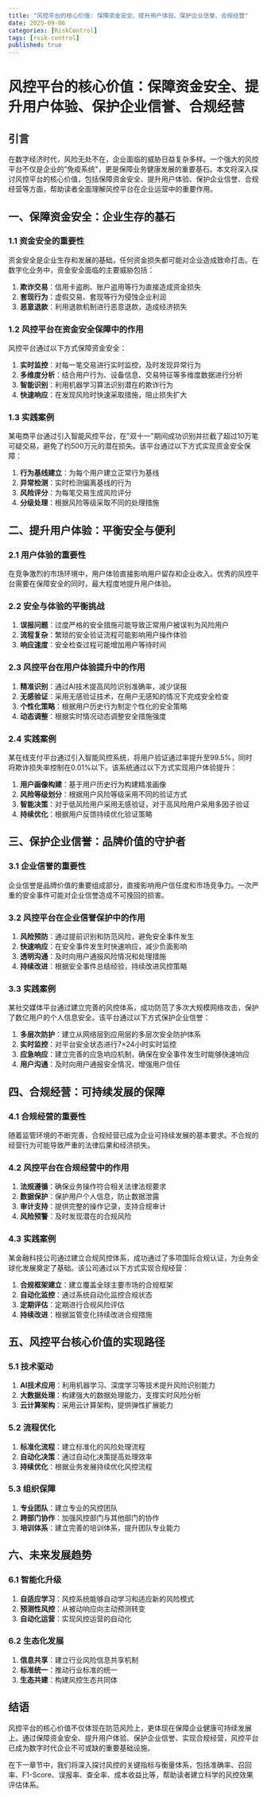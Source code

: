 ```yaml
---
title: "风控平台的核心价值: 保障资金安全、提升用户体验、保护企业信誉、合规经营"
date: 2025-09-06
categories: [RiskControl]
tags: [rsik-control]
published: true
---
```

# 风控平台的核心价值：保障资金安全、提升用户体验、保护企业信誉、合规经营

## 引言

在数字经济时代，风险无处不在，企业面临的威胁日益复杂多样。一个强大的风控平台不仅是企业的"免疫系统"，更是保障业务健康发展的重要基石。本文将深入探讨风控平台的核心价值，包括保障资金安全、提升用户体验、保护企业信誉、合规经营等方面，帮助读者全面理解风控平台在企业运营中的重要作用。

## 一、保障资金安全：企业生存的基石

### 1.1 资金安全的重要性

资金安全是企业生存和发展的基础，任何资金损失都可能对企业造成致命打击。在数字化业务中，资金安全面临的主要威胁包括：

1. **欺诈交易**：信用卡盗刷、账户盗用等行为直接造成资金损失
2. **套现行为**：虚假交易、套现等行为侵蚀企业利润
3. **恶意退款**：利用退款机制进行恶意退款，造成经济损失

### 1.2 风控平台在资金安全保障中的作用

风控平台通过以下方式保障资金安全：

1. **实时监控**：对每一笔交易进行实时监控，及时发现异常行为
2. **多维度分析**：结合用户行为、设备信息、交易特征等多维度数据进行分析
3. **智能识别**：利用机器学习算法识别潜在的欺诈行为
4. **快速响应**：在发现风险时快速采取措施，阻止损失扩大

### 1.3 实践案例

某电商平台通过引入智能风控平台，在"双十一"期间成功识别并拦截了超过10万笔可疑交易，避免了约500万元的潜在损失。该平台通过以下方式实现资金安全保障：

1. **行为基线建立**：为每个用户建立正常行为基线
2. **异常检测**：实时检测偏离基线的行为
3. **风险评分**：为每笔交易生成风险评分
4. **分级处理**：根据风险等级采取不同的处理措施

## 二、提升用户体验：平衡安全与便利

### 2.1 用户体验的重要性

在竞争激烈的市场环境中，用户体验直接影响用户留存和企业收入。优秀的风控平台需要在保障安全的同时，最大程度地提升用户体验。

### 2.2 安全与体验的平衡挑战

1. **误报问题**：过度严格的安全措施可能导致正常用户被误判为风险用户
2. **流程复杂**：繁琐的安全验证流程可能影响用户操作体验
3. **响应速度**：安全检查过程可能增加用户等待时间

### 2.3 风控平台在用户体验提升中的作用

1. **精准识别**：通过AI技术提高风险识别准确率，减少误报
2. **无感验证**：采用无感验证技术，在用户无感知的情况下完成安全检查
3. **个性化策略**：根据用户历史行为制定个性化的安全策略
4. **动态调整**：根据实时情况动态调整安全措施强度

### 2.4 实践案例

某在线支付平台通过引入智能风控系统，将用户验证通过率提升至99.5%，同时将欺诈损失率控制在0.01%以下。该系统通过以下方式实现用户体验提升：

1. **用户画像构建**：基于用户历史行为构建精准画像
2. **风险等级划分**：根据用户风险等级采用不同的验证方式
3. **智能决策**：对于低风险用户采用无感验证，对于高风险用户采用多因子验证
4. **持续优化**：根据用户反馈持续优化验证策略

## 三、保护企业信誉：品牌价值的守护者

### 3.1 企业信誉的重要性

企业信誉是品牌价值的重要组成部分，直接影响用户信任度和市场竞争力。一次严重的安全事件可能对企业信誉造成不可挽回的损害。

### 3.2 风控平台在企业信誉保护中的作用

1. **风险预防**：通过提前识别和防范风险，避免安全事件发生
2. **快速响应**：在安全事件发生时快速响应，减少负面影响
3. **透明沟通**：及时向用户通报风险情况和处理措施
4. **持续改进**：根据安全事件总结经验，持续改进风控策略

### 3.3 实践案例

某社交媒体平台通过建立完善的风控体系，成功防范了多次大规模网络攻击，保护了数亿用户的个人信息安全。该平台通过以下方式保护企业信誉：

1. **多层次防护**：建立从网络层到应用层的多层次安全防护体系
2. **实时监控**：对平台安全状态进行7×24小时实时监控
3. **应急响应**：建立完善的应急响应机制，确保在安全事件发生时能够快速响应
4. **用户沟通**：及时向用户通报安全情况，增强用户信任

## 四、合规经营：可持续发展的保障

### 4.1 合规经营的重要性

随着监管环境的不断完善，合规经营已成为企业可持续发展的基本要求。不合规的经营行为可能导致严重的法律后果和经济损失。

### 4.2 风控平台在合规经营中的作用

1. **法规遵循**：确保业务操作符合相关法律法规要求
2. **数据保护**：保护用户个人信息，防止数据泄露
3. **审计支持**：提供完整的操作记录，支持合规审计
4. **风险预警**：及时发现潜在的合规风险

### 4.3 实践案例

某金融科技公司通过建立合规风控体系，成功通过了多项国际合规认证，为业务全球化发展奠定了基础。该公司通过以下方式实现合规经营：

1. **合规框架建立**：建立覆盖全球主要市场的合规框架
2. **自动化监控**：通过系统自动化监控合规状态
3. **定期评估**：定期进行合规风险评估
4. **持续改进**：根据监管变化持续改进合规措施

## 五、风控平台核心价值的实现路径

### 5.1 技术驱动

1. **AI技术应用**：利用机器学习、深度学习等技术提升风险识别能力
2. **大数据处理**：构建强大的数据处理能力，支撑实时风险分析
3. **云计算架构**：采用云计算架构，提供弹性扩展能力

### 5.2 流程优化

1. **标准化流程**：建立标准化的风险处理流程
2. **自动化决策**：通过自动化决策提高处理效率
3. **持续优化**：根据业务发展持续优化风控流程

### 5.3 组织保障

1. **专业团队**：建立专业的风控团队
2. **跨部门协作**：加强风控部门与其他部门的协作
3. **培训体系**：建立完善的培训体系，提升团队专业能力

## 六、未来发展趋势

### 6.1 智能化升级

1. **自适应学习**：风控系统能够自动学习和适应新的风险模式
2. **预测性风控**：从被动响应向主动预测转变
3. **自动化运营**：实现风控运营的自动化

### 6.2 生态化发展

1. **信息共享**：建立行业风险信息共享机制
2. **标准统一**：推动行业标准的统一
3. **生态共建**：构建风控生态共同体

## 结语

风控平台的核心价值不仅体现在防范风险上，更体现在保障企业健康可持续发展上。通过保障资金安全、提升用户体验、保护企业信誉、实现合规经营，风控平台已成为数字时代企业不可或缺的重要基础设施。

在下一章节中，我们将深入探讨风控的关键指标与衡量体系，包括准确率、召回率、F1-Score、误报率、查全率、成本收益比等，帮助读者建立科学的风控效果评估体系。